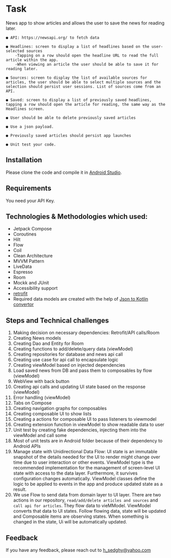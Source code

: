 # Task

News app to show articles and allows the user to save the news for reading later.

    ● API: https://newsapi.org/ to fetch data

    ● Headlines: screen to display a list of headlines based on the user-selected sources
        -Tapping on a row should open the headline URL to read the full article within the app.
        -When viewing an article the user should be able to save it for reading later.

    ● Sources: screen to display the list of available sources for articles, the user should be able to select multiple sources and the selection should persist user sessions. List of sources come from an API.

    ● Saved: screen to display a list of previously saved headlines, tapping a row should open the article for reading, the same way as the Headlines screen.

    ● User should be able to delete previously saved articles

    ● Use a json payload.

    ● Previously saved articles should persist app launches

    ● Unit test your code.

## Installation

Please clone the code and compile it in [Android Studio](https://developer.android.com/studio).

## Requirements

You need your API Key.

## Technologies & Methodologies which used:

- Jetpack Compose
- Coroutines
- Hilt
- Flow
- Coil
- Clean Architecture
- MVVM Pattern
- LiveData
- Espresso
- Room
- Mockk and JUnit
- Accessibility support
- [retrofit](https://square.github.io/retrofit/)
- Required data models are created with the help of [Json to Kotlin convertor](https://json2kt.com/)

## Steps and Technical challenges

1. Making decision on necessary dependencies: Retrofit/API calls/Room
2. Creating News models
3. Creating Dao and Entity for Room
4. Creating functions to add/delete/query data (viewModel)
5. Creating repositories for database and news api call
6. Creating use case for api call to encapsulate logic
7. Creating viewModel based on injected dependencies
8. Load saved news from DB and pass them to composables by flow (viewModel)
9. WebView with back button
10. Creating api calls and updating UI state based on the response (viewModel)
11. Error handling (viewModel)
12. Tabs on Compose
13. Creating navigation graphs for composables
14. Creating composable UI to show lists
15. Creating a actions for composable UI to pass listeners to viewmodel
16. Creating extension function in viewModel to show readable data to user
17. Unit test by creating fake dependencies, injecting them into the viewModel and call some
18. Most of unit tests are in Android folder because of their dependency to Android APIs
19. Manage state with Unidirectional Data Flow: UI state is an immutable snapshot of the details needed for the UI to render might change over time due to user interaction or other events. ViewModel type is the recommended implementation for the management of screen-level UI state with access to the data layer. Furthermore, it survives configuration changes automatically. ViewModel classes define the logic to be applied to events in the app and produce updated state as a result.
20. We use Flow to send data from domain layer to UI layer. There are two actions in our
    repository, `read/add/delete articles and sources` and `call api for articles`. They flow data to vieMModel. ViewModel converts that data to UI states. Follow flowing data, state will be updated and Composable items are observing states. When something is changed in the state, Ui will be automatically updated.


## Feedback

If you have any feedback, please reach out to h_sedghy@yahoo.com

